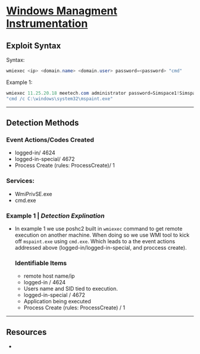 # [Windows Managment Instrumentation](https://attack.mitre.org/techniques/T1047/)

## **Exploit Syntax**

Syntax:
```powershell 
wmiexec <ip> <domain.name> <domain.user> password=<password> "cmd"
```

Example 1:
```powershell
wmiexec 11.25.20.18 meetech.com administrator password=Simspace1!Simspace1! 
"cmd /c C:\windows\system32\mspaint.exe"
```
---

## **Detection Methods**

### Event Actions/Codes Created
* logged-in/ 4624
* logged-in-special/ 4672
* Process Create (rules: ProcessCreate)/ 1

### Services:
* WmiPrivSE.exe
* cmd.exe

### Example 1 | *Detection Explination*
* In example 1 we use poshc2 built in `wmiexec` command to get remote execution on another machine. When doing so we use WMI tool to kick off `mspaint.exe` using `cmd.exe`. Which leads to a the event actions addressed above (logged-in/logged-in-special, and proccess create). 

    ### Identifiable Items
    * remote host name/ip 
    *  logged-in / 4624
    * Users name and SID tied to execution.
    * logged-in-special / 4672
    * Application being executed 
    * Process Create (rules: ProcessCreate) / 1


---

## **Resources**
* 